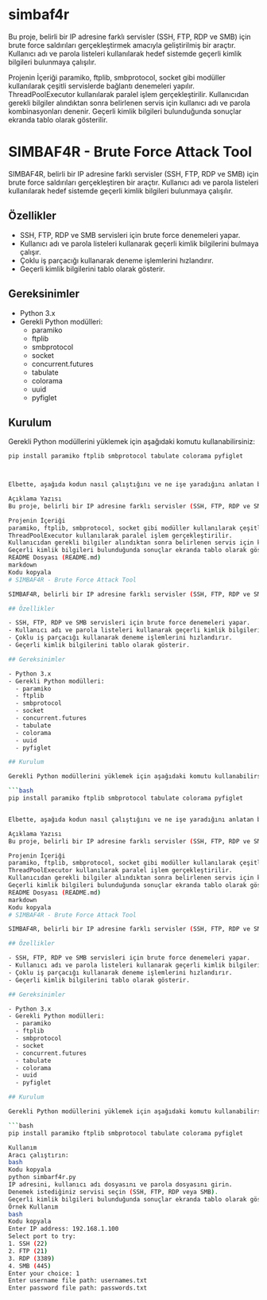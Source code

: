 # simbaf4r
Bu proje, belirli bir IP adresine farklı servisler (SSH, FTP, RDP ve SMB) için brute force saldırıları gerçekleştirmek amacıyla geliştirilmiş bir araçtır. Kullanıcı adı ve parola listeleri kullanılarak hedef sistemde geçerli kimlik bilgileri bulunmaya çalışılır.

Projenin İçeriği
paramiko, ftplib, smbprotocol, socket gibi modüller kullanılarak çeşitli servislerde bağlantı denemeleri yapılır.
ThreadPoolExecutor kullanılarak paralel işlem gerçekleştirilir.
Kullanıcıdan gerekli bilgiler alındıktan sonra belirlenen servis için kullanıcı adı ve parola kombinasyonları denenir.
Geçerli kimlik bilgileri bulunduğunda sonuçlar ekranda tablo olarak gösterilir.

# SIMBAF4R - Brute Force Attack Tool

SIMBAF4R, belirli bir IP adresine farklı servisler (SSH, FTP, RDP ve SMB) için brute force saldırıları gerçekleştiren bir araçtır. Kullanıcı adı ve parola listeleri kullanılarak hedef sistemde geçerli kimlik bilgileri bulunmaya çalışılır.

## Özellikler

- SSH, FTP, RDP ve SMB servisleri için brute force denemeleri yapar.
- Kullanıcı adı ve parola listeleri kullanarak geçerli kimlik bilgilerini bulmaya çalışır.
- Çoklu iş parçacığı kullanarak deneme işlemlerini hızlandırır.
- Geçerli kimlik bilgilerini tablo olarak gösterir.

## Gereksinimler

- Python 3.x
- Gerekli Python modülleri:
  - paramiko
  - ftplib
  - smbprotocol
  - socket
  - concurrent.futures
  - tabulate
  - colorama
  - uuid
  - pyfiglet

## Kurulum

Gerekli Python modüllerini yüklemek için aşağıdaki komutu kullanabilirsiniz:

```bash
pip install paramiko ftplib smbprotocol tabulate colorama pyfiglet



Elbette, aşağıda kodun nasıl çalıştığını ve ne işe yaradığını anlatan bir yazı ve README dosyasının içeriğini bulabilirsiniz.

Açıklama Yazısı
Bu proje, belirli bir IP adresine farklı servisler (SSH, FTP, RDP ve SMB) için brute force saldırıları gerçekleştirmek amacıyla geliştirilmiş bir araçtır. Kullanıcı adı ve parola listeleri kullanılarak hedef sistemde geçerli kimlik bilgileri bulunmaya çalışılır. Araç, çoklu iş parçacığı kullanarak deneme işlemlerini hızlandırır.

Projenin İçeriği
paramiko, ftplib, smbprotocol, socket gibi modüller kullanılarak çeşitli servislerde bağlantı denemeleri yapılır.
ThreadPoolExecutor kullanılarak paralel işlem gerçekleştirilir.
Kullanıcıdan gerekli bilgiler alındıktan sonra belirlenen servis için kullanıcı adı ve parola kombinasyonları denenir.
Geçerli kimlik bilgileri bulunduğunda sonuçlar ekranda tablo olarak gösterilir.
README Dosyası (README.md)
markdown
Kodu kopyala
# SIMBAF4R - Brute Force Attack Tool

SIMBAF4R, belirli bir IP adresine farklı servisler (SSH, FTP, RDP ve SMB) için brute force saldırıları gerçekleştiren bir araçtır. Kullanıcı adı ve parola listeleri kullanılarak hedef sistemde geçerli kimlik bilgileri bulunmaya çalışılır.

## Özellikler

- SSH, FTP, RDP ve SMB servisleri için brute force denemeleri yapar.
- Kullanıcı adı ve parola listeleri kullanarak geçerli kimlik bilgilerini bulmaya çalışır.
- Çoklu iş parçacığı kullanarak deneme işlemlerini hızlandırır.
- Geçerli kimlik bilgilerini tablo olarak gösterir.

## Gereksinimler

- Python 3.x
- Gerekli Python modülleri:
  - paramiko
  - ftplib
  - smbprotocol
  - socket
  - concurrent.futures
  - tabulate
  - colorama
  - uuid
  - pyfiglet

## Kurulum

Gerekli Python modüllerini yüklemek için aşağıdaki komutu kullanabilirsiniz:

```bash
pip install paramiko ftplib smbprotocol tabulate colorama pyfiglet


Elbette, aşağıda kodun nasıl çalıştığını ve ne işe yaradığını anlatan bir yazı ve README dosyasının içeriğini bulabilirsiniz.

Açıklama Yazısı
Bu proje, belirli bir IP adresine farklı servisler (SSH, FTP, RDP ve SMB) için brute force saldırıları gerçekleştirmek amacıyla geliştirilmiş bir araçtır. Kullanıcı adı ve parola listeleri kullanılarak hedef sistemde geçerli kimlik bilgileri bulunmaya çalışılır. Araç, çoklu iş parçacığı kullanarak deneme işlemlerini hızlandırır.

Projenin İçeriği
paramiko, ftplib, smbprotocol, socket gibi modüller kullanılarak çeşitli servislerde bağlantı denemeleri yapılır.
ThreadPoolExecutor kullanılarak paralel işlem gerçekleştirilir.
Kullanıcıdan gerekli bilgiler alındıktan sonra belirlenen servis için kullanıcı adı ve parola kombinasyonları denenir.
Geçerli kimlik bilgileri bulunduğunda sonuçlar ekranda tablo olarak gösterilir.
README Dosyası (README.md)
markdown
Kodu kopyala
# SIMBAF4R - Brute Force Attack Tool

SIMBAF4R, belirli bir IP adresine farklı servisler (SSH, FTP, RDP ve SMB) için brute force saldırıları gerçekleştiren bir araçtır. Kullanıcı adı ve parola listeleri kullanılarak hedef sistemde geçerli kimlik bilgileri bulunmaya çalışılır.

## Özellikler

- SSH, FTP, RDP ve SMB servisleri için brute force denemeleri yapar.
- Kullanıcı adı ve parola listeleri kullanarak geçerli kimlik bilgilerini bulmaya çalışır.
- Çoklu iş parçacığı kullanarak deneme işlemlerini hızlandırır.
- Geçerli kimlik bilgilerini tablo olarak gösterir.

## Gereksinimler

- Python 3.x
- Gerekli Python modülleri:
  - paramiko
  - ftplib
  - smbprotocol
  - socket
  - concurrent.futures
  - tabulate
  - colorama
  - uuid
  - pyfiglet

## Kurulum

Gerekli Python modüllerini yüklemek için aşağıdaki komutu kullanabilirsiniz:

```bash
pip install paramiko ftplib smbprotocol tabulate colorama pyfiglet

Kullanım
Aracı çalıştırın:
bash
Kodu kopyala
python simbarf4r.py
IP adresini, kullanıcı adı dosyasını ve parola dosyasını girin.
Denemek istediğiniz servisi seçin (SSH, FTP, RDP veya SMB).
Geçerli kimlik bilgileri bulunduğunda sonuçlar ekranda tablo olarak gösterilecektir.
Örnek Kullanım
bash
Kodu kopyala
Enter IP address: 192.168.1.100
Select port to try:
1. SSH (22)
2. FTP (21)
3. RDP (3389)
4. SMB (445)
Enter your choice: 1
Enter username file path: usernames.txt
Enter password file path: passwords.txt
